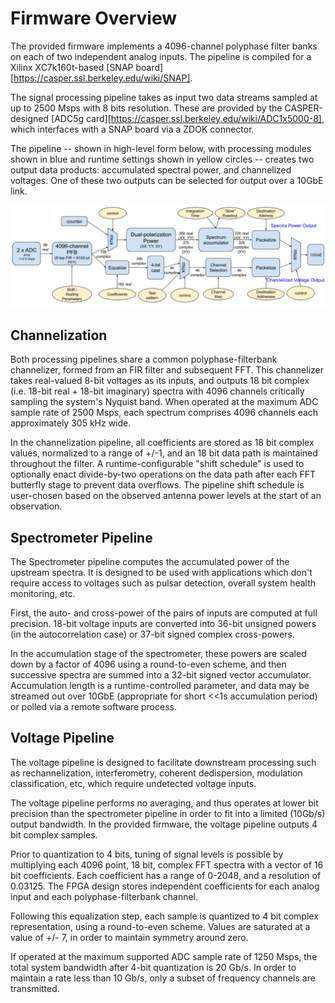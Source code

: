 # Firmware Overview

The provided firmware implements a 4096-channel polyphase filter banks on each of two independent analog inputs. The pipeline is compiled for a Xilinx XC7k160t-based [SNAP board][https://casper.ssl.berkeley.edu/wiki/SNAP].

The signal processing pipeline takes as input two data streams sampled at up to 2500 Msps with 8 bits resolution. These are provided by the CASPER-designed [ADC5g card][https://casper.ssl.berkeley.edu/wiki/ADC1x5000-8], which interfaces with a SNAP board via a ZDOK connector.

The pipeline -- shown in high-level form below, with processing modules shown in blue and runtime settings shown in yellow circles -- creates two output data products: accumulated spectral power, and channelized voltages. One of these two outputs can be selected for output over a 10GbE link.

![pipeline-image](./figs/ata-snap-feng.png)

## Channelization
Both processing pipelines share a common polyphase-filterbank channelizer, formed from an FIR filter and subsequent FFT. This channelizer takes real-valued 8-bit voltages as its inputs, and outputs 18 bit complex (i.e. 18-bit real + 18-bit imaginary) spectra with 4096 channels critically sampling the system's Nyquist band. When operated at the maximum ADC sample rate of 2500 Msps, each spectrum comprises 4096 channels each approximately 305 kHz wide.

In the channelization pipeline, all coefficients are stored as 18 bit complex values, normalized to a range of +/-1, and an 18 bit data path is maintained throughout the filter.
A runtime-configurable "shift schedule" is used to optionally enact divide-by-two operations on the data path after each FFT butterfly stage to prevent data overflows. The pipeline shift schedule is user-chosen based on the observed antenna power levels at the start of an observation.

## Spectrometer Pipeline
The Spectrometer pipeline computes the accumulated power of the upstream spectra. It is designed to be used with applications which don't require access to voltages such as pulsar detection, overall system health monitoring, etc.

First, the auto- and cross-power of the pairs of inputs are computed at full precision. 18-bit voltage inputs are converted into 36-bit unsigned powers (in the autocorrelation case) or 37-bit signed complex cross-powers.

In the accumulation stage of the spectrometer, these powers are scaled down by a factor of 4096 using a round-to-even scheme, and then successive spectra are summed into a 32-bit signed vector accumulator.\
Accumulation length is a runtime-controlled parameter, and data may be streamed out over 10GbE (appropriate for short <<1s accumulation period) or polled via a remote software process.


## Voltage Pipeline
The voltage pipeline is designed to facilitate downstream processing such as rechannelization, interferometry, coherent dedispersion, modulation classification, etc, which require undetected voltage inputs.

The voltage pipeline performs no averaging, and thus operates at lower bit precision than the spectrometer pipeline in order to fit into a limited (10Gb/s) output bandwidth. In the provided firmware, the voltage pipeline outputs 4 bit complex samples.

Prior to quantization to 4 bits, tuning of signal levels is possible by multiplying each 4096 point, 18 bit, complex FFT spectra with a vector of 16 bit coefficients. Each coefficient has a range of 0-2048, and a resolution of 0.03125. The FPGA design stores independent coefficients for each analog input and each polyphase-filterbank channel.

Following this equalization step, each sample is quantized to 4 bit complex representation, using a round-to-even scheme. Values are saturated at a value of +/- 7, in order to maintain symmetry around zero.

If operated at the maximum supported ADC sample rate of 1250 Msps, the total system bandwidth after 4-bit quantization is 20 Gb/s. In order to maintain a rate less than 10 Gb/s, only a subset of frequency channels are transmitted.
